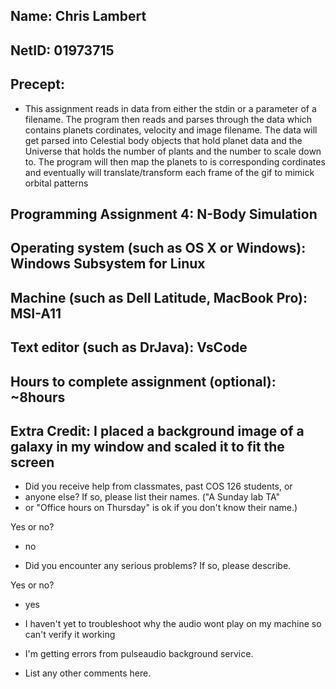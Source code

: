 ## Name: Chris Lambert

## NetID: 01973715

## Precept:

- This assignment reads in data from either the stdin or a parameter of a filename.
  The program then reads and parses through the data which contains planets cordinates, velocity and image filename.
  The data will get parsed into Celestial body objects that hold planet data and the Universe that holds
  the number of plants and the number to scale down to. The program will then map the planets to is corresponding cordinates and eventually will translate/transform each frame of the gif to mimick orbital patterns

## Programming Assignment 4: N-Body Simulation

## Operating system (such as OS X or Windows): Windows Subsystem for Linux

## Machine (such as Dell Latitude, MacBook Pro): MSI-A11

## Text editor (such as DrJava): VsCode

## Hours to complete assignment (optional): ~8hours

## Extra Credit: I placed a background image of a galaxy in my window and scaled it to fit the screen

- Did you receive help from classmates, past COS 126 students, or
- anyone else? If so, please list their names. ("A Sunday lab TA"
- or "Office hours on Thursday" is ok if you don't know their name.)

Yes or no?

- no

- Did you encounter any serious problems? If so, please describe.

Yes or no?

- yes
- I haven't yet to troubleshoot why the audio wont play on my machine so can't verify it working
- I'm getting errors from pulseaudio background service.

- List any other comments here.

